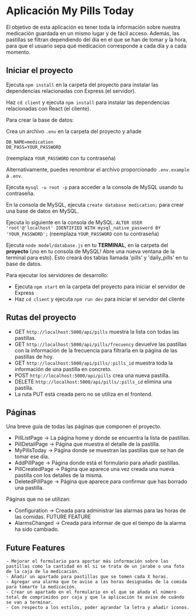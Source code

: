 # Aplicación My Pills Today

El objetivo de esta aplicación es tener toda la información sobre nuestra medicación guardada en un mismo lugar y de fácil acceso. Además, las pastillas se filtran dependiendo del día en el que se han de tomar y la hora, para que el usuario sepa qué medicacion corresponde a cada día y a cada momento. 

## Iniciar el proyecto

Ejecuta `npm install` en la carpeta del proyecto para instalar las dependencias relacionadas con Express (el servidor).

Haz `cd client` y ejecuta `npm install` para instalar las dependencias relacionadas con React (el cliente).

Para crear la base de datos:

Crea un archivo `.env`  en la carpeta del proyecto y añade

```
DB_NAME=medication 
DB_PASS=YOUR_PASSWORD
```

(reemplaza `YOUR_PASSWORD` con tu contraseña)

Alternativamente, puedes renombrar el archivo proporcionado `.env.example` a `.env`.

Ejecuta `mysql -u root -p` para acceder a la consola de MySQL usando tu contraseña.

En la consola de MySQL, ejecuta `create database medication;` para crear una base de datos en MySQL.

Ejecuta lo siguiente en la consola de MySQL: `ALTER USER 'root'@'localhost' IDENTIFIED WITH mysql_native_password BY 'YOUR_PASSWORD';` (reemplaza `YOUR_PASSWORD` con tu contraseña)

Ejecuta `node model/database.js` en tu  **TERMINAL**, en la carpeta del  **proyecto**  (¡no en tu consola de MySQL! Abre una nueva ventana de la terminal para esto). Esto creará dos tablas llamada 'pills' y 'daily_pills' en tu base de datos.

Para ejecutar los servidores de desarrollo: 
- Ejecuta `npm start` en la carpeta del proyecto para iniciar el servidor de Express 
- Haz `cd client` y ejecuta `npm run dev` para iniciar el servidor del cliente 

## Rutas del proyecto

- GET `http://localhost:5000/api/pills` muestra la lista con todas las pastillas.
- GET `http://localhost:5000/api/pills/frecuency` devuelve las pastillas con la información de la frecuencia para filtrarla en la página de las pastillas de hoy.
- GET `http://localhost:5000/api/pills/:pills_id` muestra toda la información de una pastilla en concreto.
- POST `http://localhost:5000/api/pills` crea una nueva pastilla.
- DELETE `http://localhost:5000/api/pills/:pills_id` elimina una pastilla.
- La ruta PUT está creada pero no se utiliza en el frontend. 

## Páginas

Una breve guía de todas las páginas que componen el proyecto.
- PillListPage -> La página home y donde se encuentra la lista de pastillas.
- PillDetailPage -> Página que muestra el detalle de la pastilla.
- MyPillsToday -> Página donde se muestran las pastillas que se han de tomar ese día. 
- AddPillPage -> Página donde está el formulario para añadir pastillas. 
- PillCreatedPage -> Página que aparece una vez creada una nueva pastilla con los detalles de la misma.
- DeletedPillPage -> Página que aparece para confirmar que has borrado una pastilla. 

Páginas que no se utilizan:
- Configuration -> Creada para administrar las alarmas para las horas de las comidas. FUTURE FEATURE
- AlarmsChanged -> Creada para informar de que el tiempo de la alarma ha sido cambiado. 

## Future Features

    - Mejorar el formulario para aportar más información sobre las pastillas como la cantidad en ml si se trata de un jarabe o una foto de la caja de la medicación.
    - Añadir un apartado para pastillas que se tomen cada X horas.
    - Agregar una alarma que te avise a las horas designadas de la comida para tomarte la medicación.
    - Crear un apartado en el formulario en el que se añada el número total de comprimidos por caja y que la aplicación te avise de cuándo se van a terminar. 
    - Con respecto a los estilos, poder agrandar la letra y añadir iconos.